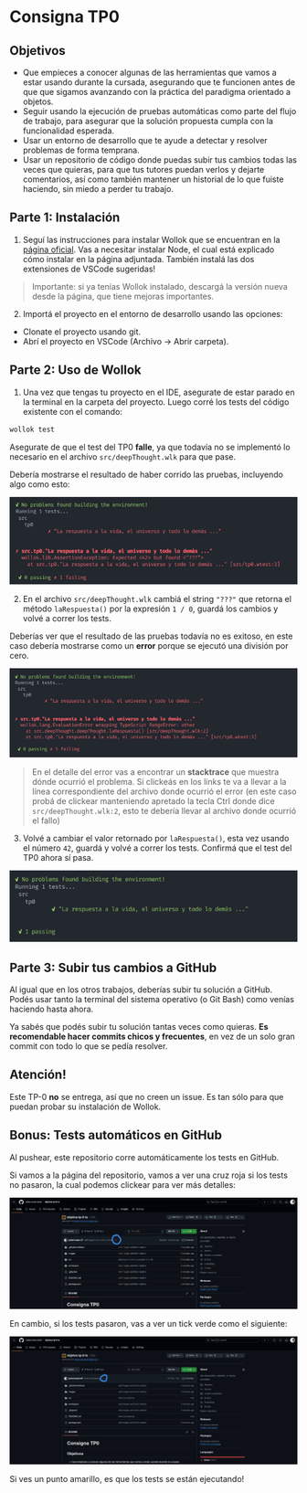 # Consigna TP0

## Objetivos

- Que empieces a conocer algunas de las herramientas que vamos a estar usando durante la cursada, asegurando que te funcionen antes de que que sigamos avanzando con la práctica del paradigma orientado a objetos.
- Seguir usando la ejecución de pruebas automáticas como parte del flujo de trabajo, para asegurar que la solución propuesta cumpla con la funcionalidad esperada.
- Usar un entorno de desarrollo que te ayude a detectar y resolver problemas de forma temprana.
- Usar un repositorio de código donde puedas subir tus cambios todas las veces que quieras, para que tus tutores puedan verlos y dejarte comentarios, así como también mantener un historial de lo que fuiste haciendo, sin miedo a perder tu trabajo.

## Parte 1: Instalación

1. Seguí las instrucciones para instalar Wollok que se encuentran en la [página oficial](https://www.wollok.org/getting_started/installation/). Vas a necesitar instalar Node, el cual está explicado cómo instalar en la página adjuntada. También instalá las dos extensiones de VSCode sugeridas!

> Importante: si ya tenías Wollok instalado, descargá la versión nueva desde la página, que tiene mejoras importantes.
  
2. Importá el proyecto en el entorno de desarrollo usando las opciones:

- Clonate el proyecto usando git.
- Abrí el proyecto en VSCode (Archivo -> Abrir carpeta).

## Parte 2: Uso de Wollok

1. Una vez que tengas tu proyecto en el IDE, asegurate de estar parado en la terminal en la carpeta del proyecto. Luego corré los tests del código existente con el comando:

```bash
wollok test
```

Asegurate de que el test del TP0 **falle**, ya que todavía no se implementó lo necesario en el archivo `src/deepThought.wlk` para que pase.

Debería mostrarse el resultado de haber corrido las pruebas, incluyendo algo como esto:

![Test fallido](images/failed-test.png)

2. En el archivo `src/deepThought.wlk` cambiá el string `"???"` que retorna el método `laRespuesta()` por la expresión `1 / 0`, guardá los cambios y volvé a correr los tests.

Deberías ver que el resultado de las pruebas todavía no es exitoso, en este caso debería mostrarse como un **error** porque se ejecutó una división por cero.
   
![Test rojo](images/failed-test-2.png)
   
> En el detalle del error vas a encontrar un **stacktrace** que muestra dónde ocurrió el problema. Si clickeás en los links te va a llevar a la línea correspondiente del archivo donde ocurrió el error (en este caso probá de clickear manteniendo apretado la tecla Ctrl donde dice `src/deepThought.wlk:2`, esto te debería llevar al archivo donde ocurrió el fallo)

3. Volvé a cambiar el valor retornado por `laRespuesta()`, esta vez usando el número `42`, guardá y volvé a correr los tests. Confirmá que el test del TP0 ahora sí pasa.

![Test verde](images/test-ok.png)

## Parte 3: Subir tus cambios a GitHub

Al igual que en los otros trabajos, deberías subir tu solución a GitHub. Podés usar tanto la terminal del sistema operativo (o Git Bash) como venías haciendo hasta ahora.

Ya sabés que podés subir tu solución tantas veces como quieras. **Es recomendable hacer commits chicos y frecuentes**, en vez de un solo gran commit con todo lo que se pedía resolver.

## Atención!

Este TP-0 **no** se entrega, así que no creen un issue. Es tan sólo para que puedan probar su instalación de Wollok.

## Bonus: Tests automáticos en GitHub
Al pushear, este repositorio corre automáticamente los tests en GitHub.

Si vamos a la página del repositorio, vamos a ver una cruz roja si los tests no pasaron, la cual podemos clickear para ver más detalles:

![Test rojo GitHub](images/github-fail.png)

En cambio, si los tests pasaron, vas a ver un tick verde como el siguiente:

![Test verde GitHub](images/github-ok.png)

Si ves un punto amarillo, es que los tests se están ejecutando!
